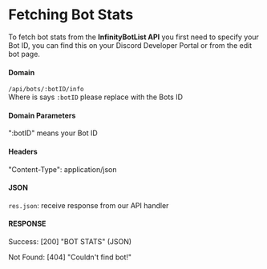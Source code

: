 # Fetching Bot Stats

To fetch bot stats from the **InfinityBotList API** you first need to specify your Bot ID, you can find this on your Discord Developer Portal or from the edit bot page.

#### Domain

`/api/bots/:botID/info`  
Where is says `:botID` please replace with the Bots ID

#### Domain Parameters

":botID" means your Bot ID

#### Headers

"Content-Type": application/json

#### JSON

`res.json`: receive response from our API handler

#### RESPONSE

Success: \[200\] "BOT STATS" \(JSON\)

Not Found: \[404\] "Couldn't find bot!"

